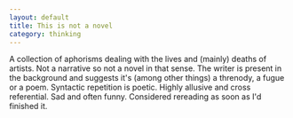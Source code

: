 ```yaml
---
layout: default
title: This is not a novel
category: thinking
---
```


A collection of aphorisms dealing with the lives and (mainly) deaths of artists. Not a narrative so not a novel in that sense. The writer is present in the background and suggests it's (among other things) a threnody, a fugue or a poem. Syntactic repetition is poetic. Highly allusive and cross referential. Sad and often funny. Considered rereading as soon as I'd finished it.

